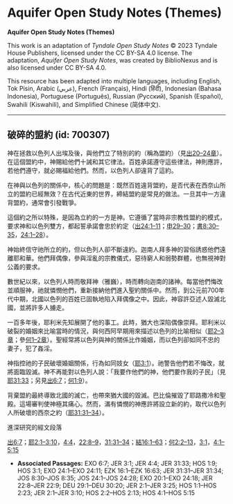 # Aquifer Open Study Notes (Themes)

**Aquifer Open Study Notes (Themes)**

This work is an adaptation of *Tyndale Open Study Notes* © 2023 Tyndale House Publishers, licensed under the CC BY\-SA 4\.0 license. The adaptation, *Aquifer Open Study Notes*, was created by BiblioNexus and is also licensed under CC BY\-SA 4\.0\.

This resource has been adapted into multiple languages, including English, Tok Pisin, Arabic (عربي), French (Français), Hindi (हिंदी), Indonesian (Bahasa Indonesia), Portuguese (Português), Russian (Русский), Spanish (Español), Swahili (Kiswahili), and Simplified Chinese (简体中文).



--------------------------------

## 破碎的盟約 (id: 700307)

神在拯救以色列人出埃及後，與他們立了特別的約（稱為盟約）（見[出20–24章](https://ref.ly/Exod20:1-Exod24:18)）。在這個盟約中，神賜給他們十誡和其它律法。百姓承諾遵守這些律法，神則應許，若他們遵守，就必賜福給他們。然而，以色列人卻違背了這約。

在神與以色列的關係中，核心的問題是：既然百姓違背盟約，是否代表在西奈山所立的盟約已經無效？在古代近東的世界，締結盟約是常見的做法。一旦其中一方違背盟約，通常會引發戰爭。

這個約之所以特殊，是因為立約的一方是神。它遵循了當時非宗教性盟約的模式，要求神和以色列雙方，都起誓承諾會忠於約定（[出24:1–11](https://ref.ly/Exod24:1-Exod24:11)；[申29–30](https://ref.ly/Deut29:1-Deut30:20)；[書8:30–35](https://ref.ly/Josh8:30-Josh8:35)，[24:1–28](https://ref.ly/Josh24:1-Josh24:28)）。

神始終信守祂所立的約，但以色列人卻不斷違約。迦南人拜多神的習俗誘惑他們遠離耶和華。他們拜偶像，參與淫亂的宗教儀式，惡待窮人和弱勢群體，也無視神對公義的要求。

數世紀以來，以色列人時而敬拜神（雅巍），時而轉向迦南的諸神。每當他們悔改並順服神，祂就憐憫他們，重新接納他們進入聖約關係中。然而，到公元前700年代中期，北國以色列的百姓已固執地陷入拜偶像之中。因此，神容許亞述人毀滅北國，並將許多人擄走。

一百多年後，耶利米先知展開了他的事工。此時，猶大也深陷偶像崇拜。耶利米以破裂的婚姻來比喻當時的情況，與何西阿早期用來描述以色列的比喻相似（[耶2–3章](https://ref.ly/Jer2:1-Jer3:25)；參[何1–2章](https://ref.ly/Hos1:1-Hos2:23)）。聖經常將以色列與神的關係比作婚姻，而以色列卻如同不忠的妻子，犯了姦淫。

神指控祂的子民破壞婚姻關係，行為如同妓女（[耶3:1](https://ref.ly/Jer3:1)）。祂警告他們若不悔改，就將面臨毀滅。神不再能對以色列人說：「我要作他們的神，他們要作我的子民」（見[耶31:33](https://ref.ly/Jer31:33)；另見[出6:7](https://ref.ly/Exod6:7)；[何1:9](https://ref.ly/Hos1:9)）。

背棄盟約最終導致北國的滅亡，也帶來猶大國的毀滅。巴比倫摧毀了耶路撒冷和聖殿。這場審判使神極其痛心。然而，滿有憐憫的神應許將設立新的約，取代以色列人所破壞的西奈之約（[耶31:31–34](https://ref.ly/Jer31:31-Jer31:34)）。

進深研究的經文段落

[出6:7](https://ref.ly/Exod6:7)；[耶2:1–3:10](https://ref.ly/Jer2:1-Jer3:10)，[4:4](https://ref.ly/Jer4:4)，[22:8–9](https://ref.ly/Jer22:8-Jer22:9)，[31:31–34](https://ref.ly/Jer31:31-Jer31:34)；[結16:1–63](https://ref.ly/Ezek16:1-Ezek16:63)；[何2:2–13](https://ref.ly/Hos2:2-Hos2:13)，[3:1](https://ref.ly/Hos3:1)，[4:1–5:15](https://ref.ly/Hos4:1-Hos5:15)

* **Associated Passages:** EXO 6:7; JER 3:1; JER 4:4; JER 31:33; HOS 1:9; HOS 3:1; EXO 24:1–EXO 24:11; EZK 16:1–EZK 16:63; JER 31:31–JER 31:34; JOS 8:30–JOS 8:35; JOS 24:1–JOS 24:28; EXO 20:1–EXO 24:18; JER 22:8–JER 22:9; DEU 29:1–DEU 30:20; JER 2:1–JER 3:25; HOS 1:1–HOS 2:23; JER 2:1–JER 3:10; HOS 2:2–HOS 2:13; HOS 4:1–HOS 5:15


